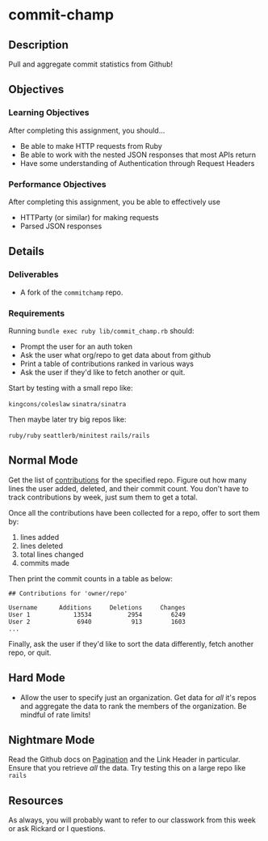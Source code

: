 # commit-champ

## Description

Pull and aggregate commit statistics from Github!

## Objectives

### Learning Objectives

After completing this assignment, you should…

* Be able to make HTTP requests from Ruby
* Be able to work with the nested JSON responses that most APIs return
* Have some understanding of Authentication through Request Headers

### Performance Objectives

After completing this assignment, you be able to effectively use

* HTTParty (or similar) for making requests
* Parsed JSON responses

## Details

### Deliverables

* A fork of the `commitchamp` repo.

### Requirements

Running `bundle exec ruby lib/commit_champ.rb` should:

* Prompt the user for an auth token
* Ask the user what org/repo to get data about from github
* Print a table of contributions ranked in various ways
* Ask the user if they'd like to fetch another or quit.

Start by testing with a small repo like:

`kingcons/coleslaw`
`sinatra/sinatra`

Then maybe later try big repos like:

`ruby/ruby`
`seattlerb/minitest`
`rails/rails`

## Normal Mode

Get the list of [contributions][contributors] for the specified repo.
Figure out how many lines the user added, deleted, and their commit count.
You don't have to track contributions by week, just sum them to get a total.

[contributors]: https://developer.github.com/v3/repos/statistics/#contributors

Once all the contributions have been collected for a repo, offer to sort
them by:

1) lines added
2) lines deleted
3) total lines changed
4) commits made

Then print the commit counts in a table as below:

```
## Contributions for 'owner/repo'

Username      Additions     Deletions     Changes
User 1            13534          2954        6249
User 2             6940           913        1603
...
```

Finally, ask the user if they'd like to sort the data differently,
fetch another repo, or quit.

## Hard Mode

* Allow the user to specify just an organization. Get data for *all* it's
  repos and aggregate the data to rank the members of the organization.
  Be mindful of rate limits!

[members]: https://developer.github.com/v3/orgs/members/#public-members-list


## Nightmare Mode

Read the Github docs on [Pagination][pagination] and the Link Header in
particular. Ensure that you retrieve *all* the data. Try testing this
on a large repo like `rails`

[pagination]: https://developer.github.com/v3/#pagination

## Resources

As always, you will probably want to refer to our classwork from this week
or ask Rickard or I questions.

[httparty]: https://johnnunemaker.com/httparty/
